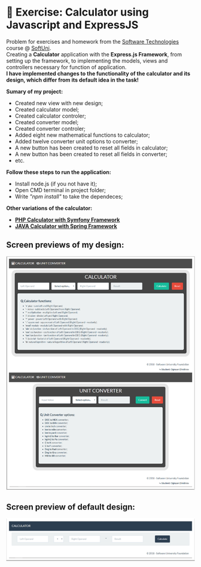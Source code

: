 # :triangular_ruler: Exercise: Calculator using Javascript and ExpressJS

Problem for exercises and homework from the [Software Technologies](https://github.com/OgnyanDD/Software-Technologies) course @ [SoftUni](https://softuni.bg/).<br/>
Creating a **Calculator** application with the **Express.js Framework**, from setting up the framework, to implementing the models, views and controllers necessary for function of application.<br/>
**I have implemented changes to the functionality of the calculator and its design, which differ from its default idea in the task!**<br/>

**Sumary of my project:**
* Created new view with new design;
* Created calculator model;
* Created calculator controler;
* Created converter model;
* Created converter controler;
* Added eight new mathematical functions to calculator;
* Added twelve converter unit options to converter;
* A new button has been created to reset all fields in calculator;
* A new button has been created to reset all fields in converter;
* etc.<br/>

**Follow these steps to run the application:**
- Install node.js (if you not have it);
- Open CMD terminal in project folder;
- Write *"npm install"* to take the dependeces;<br/>

**Other variations of the calculator:**
* [**PHP Calculator with Symfony Framework**](https://github.com/OgnyanDD/Software-Technologies/tree/master/TF17.%20PHP%20MVC%20AND%20SYMFONY%20OVERVIEW%20-%20EX%20(CALCULATOR))
* [**JAVA Calculator with Spring Framework**](https://github.com/OgnyanDD/Software-Technologies/tree/master/TF23.%20JAVA%20BASIC%20WEB%20-%20EX%20(CALCULATOR))

## Screen previews of my design:
![My Design](https://github.com/OgnyanDD/Web-Calculator/blob/master/pic's/MyDesign.png)
<br/>
## Screen preview of default design:
![Default Design](https://github.com/OgnyanDD/Web-Calculator/blob/master/pic's/DefaultDesign.png)
